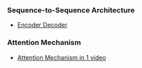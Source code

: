 ### Sequence-to-Sequence Architecture
- [Encoder Decoder](https://www.youtube.com/watch?v=KiL74WsgxoA&list=PLKnIA16_RmvYuZauWaPlRTC54KxSNLtNn&index=68)
### Attention Mechanism
- [Attention Mechanism in 1 video](https://www.youtube.com/watch?v=rj5V6q6-XUM&list=PLKnIA16_RmvYuZauWaPlRTC54KxSNLtNn&index=69&ab_channel=CampusX)
